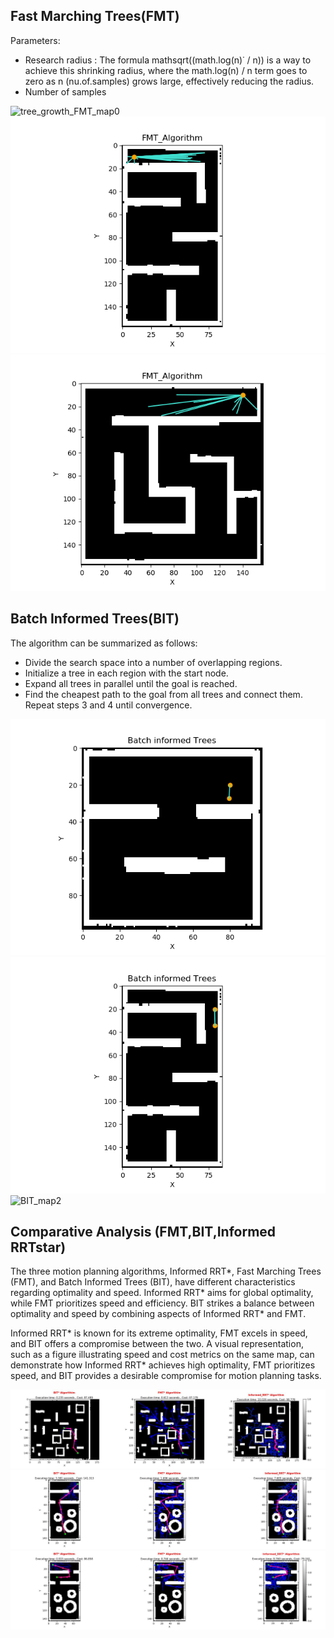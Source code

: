 ## Fast Marching Trees(FMT)

Parameters:

- Research radius : The formula mathsqrt((math.log(n)˙ / n)) is a way to achieve this shrinking radius, where the math.log(n) / n term goes to zero as n (nu.of.samples) grows large, effectively reducing the radius.
- Number of samples

![tree_growth_FMT_map0](GIF/tree_growth_FMT_map0.gif)
![tree_growth_FMT_map1](GIF/tree_growth_FMT_map1.gif)
![tree_growth_FMT_map2](GIF/tree_growth_FMT_map2.gif)

## Batch Informed Trees(BIT)

The algorithm can be summarized as follows:

- Divide the search space into a number of overlapping regions.
- Initialize a tree in each region with the start node.
- Expand all trees in parallel until the goal is reached.
- Find the cheapest path to the goal from all trees and connect them. Repeat steps 3 and 4 until convergence.

![BIT_map0](GIF/BIT_map0.gif)
![BIT_map1](GIF/BIT_map1.gif)
![BIT_map2](GIF/BIT_map2.gif)

## Comparative Analysis (FMT,BIT,Informed RRTstar)

The three motion planning algorithms, Informed RRT*, Fast Marching Trees (FMT), and Batch Informed Trees (BIT), have different characteristics regarding optimality and speed. Informed RRT* aims for global optimality, while FMT prioritizes speed and efficiency. BIT strikes a balance between optimality and speed by combining aspects of Informed RRT* and FMT.

Informed RRT* is known for its extreme optimality, FMT excels in speed, and BIT offers a compromise between the two. A visual representation, such as a figure illustrating speed and cost metrics on the same map, can demonstrate how Informed RRT* achieves high optimality, FMT prioritizes speed, and BIT provides a desirable compromise for motion planning tasks.

![Combined Image Map 1](Analysis_results/combined_image_map1.jpg)
![Combined Image Map 2](Analysis_results/combined_image_map2.jpg)
![Combined Image Map 3](Analysis_results/combined_image_map3.jpg)
